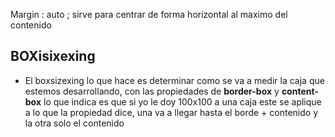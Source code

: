 Margin : auto ; sirve para centrar de forma horizontal al maximo del contenido 

## BOXisixexing
- El boxsizexing lo que hace es determinar como se va a medir la caja que estemos desarrollando, con las propiedades de **border-box** y **content-box** lo que indica es que si yo le doy 100x100 a una caja este se aplique a lo que la propiedad dice, una va a llegar hasta el borde + contenido y la otra solo el contenido